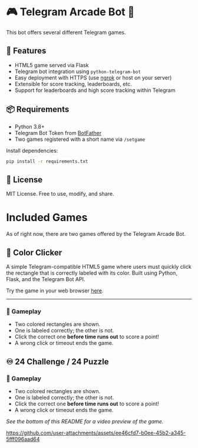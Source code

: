 # 🎮 Telegram Arcade Bot 👾

This bot offers several different Telegram games.

## 🚀 Features

- HTML5 game served via Flask
- Telegram bot integration using `python-telegram-bot`
- Easy deployment with HTTPS (use [ngrok](https://ngrok.com/) or host on your server)
- Extensible for score tracking, leaderboards, etc.
- Support for leaderboards and high score tracking within Telegram

## 📦 Requirements

- Python 3.8+
- Telegram Bot Token from [BotFather](https://t.me/botfather)
- Two games registered with a short name via `/setgame`

Install dependencies:
```bash
pip install -r requirements.txt
```

## 📜 License
MIT License. Free to use, modify, and share.

# Included Games

As of right now, there are two games offered by the Telegram Arcade Bot.

## 🎨 Color Clicker

A simple Telegram-compatible HTML5 game where users must quickly click the rectangle that is correctly labeled with its color. Built using Python, Flask, and the Telegram Bot API.

Try the game in your web browser [here](https://scusemua.github.io/Telegram-Color-Clicker-Game-Bot/).

---

### 🧠 Gameplay

- Two colored rectangles are shown.
- One is labeled correctly; the other is not.
- Click the correct one **before time runs out** to score a point!
- A wrong click or timeout ends the game.

## ♾️ 24 Challenge / 24 Puzzle

### 🧠 Gameplay

- Two colored rectangles are shown.
- One is labeled correctly; the other is not.
- Click the correct one **before time runs out** to score a point!
- A wrong click or timeout ends the game.

_See the bottom of this README for a video preview of the game._

https://github.com/user-attachments/assets/ee46cfd7-b0ee-45b2-a345-5fff096aad64
